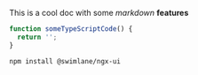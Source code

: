 This is a cool doc with some _markdown_ **features**

```ts
function someTypeScriptCode() {
  return '';
}
```

```bash
npm install @swimlane/ngx-ui
```
